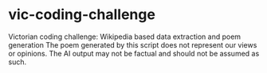 # vic-coding-challenge
Victorian coding challenge: Wikipedia based data extraction and poem generation
The poem generated by this script does not represent our views or opinions. The AI output may not be factual and should not be assumed as such.
